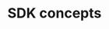 ---
title: SDK concepts
menutitle: SDK concepts
seotitle: Understanding-oriented guides that help you learn SDK concepts.
description: Understanding-oriented guides that help you learn SDK concepts.
lead: Understanding-oriented guides that help you learn SDK concepts.
ordering:
 - assertions
 - checks
 - injection
 - scenario
 - session
 - simulation
 - timings
 - configuration
 - operations
---
